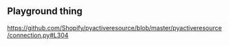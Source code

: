 ## Playground thing


https://github.com/Shopify/pyactiveresource/blob/master/pyactiveresource/connection.py#L304